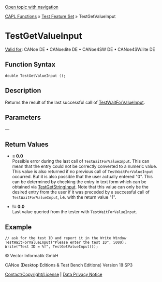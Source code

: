 [Open topic with navigation](../../../../../CANoeDEFamily.htm#Topics/CAPLFunctions/Test/Functions/CAPLfunctionTestGetValueInput.md)

[CAPL Functions](../../CAPLfunctions.md) » [Test Feature Set](../CAPLfunctionsTFSOverview.md) » TestGetValueInput

# TestGetValueInput

[Valid for](../../../Shared/FeatureAvailability.md): CANoe DE • CANoe:lite DE • CANoe4SW DE • CANoe4SW:lite DE

## Function Syntax

```plaintext
double TestGetValueInput ();
```

## Description

Returns the result of the last successful call of [TestWaitForValueInput](CAPLfunctionTestWaitForValueInput.md).

## Parameters

—

## Return Values

- **= 0.0**  
  Possible error during the last call of `TestWaitForValueInput`. This can mean that the entry could not be correctly converted to a numeric value. This value is also returned if no previous call of `TestWaitForValueInput` occurred. But it is also possible that the user actually entered "0". This can be determined by checking the entry in text form which can be obtained via [TestGetStringInput](CAPLfunctionTestGetStringInput.md). Note that this value can only be the desired entry from the user if it was preceded by a successful call of `TestWaitForValueInput`, i.e. with the return value "1".

- **!= 0.0**  
  Last value queried from the tester with `TestWaitForValueInput`.

## Example

```plaintext
// ask for the test ID and report it in the Write Window
TestWaitForValueInput("Please enter the test ID", 5000);
Write("Test ID = %f", TestGetValueInput());
```

© Vector Informatik GmbH

CANoe (Desktop Editions & Test Bench Editions) Version 18 SP3

[Contact/Copyright/License](../../../Shared/ContactCopyrightLicense.md) | [Data Privacy Notice](https://www.vector.com/int/en/company/get-info/privacy-policy/)